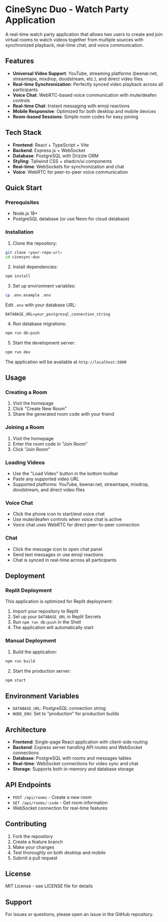 # CineSync Duo - Watch Party Application

A real-time watch party application that allows two users to create and join virtual rooms to watch videos together from multiple sources with synchronized playback, real-time chat, and voice communication.

## Features

- **Universal Video Support**: YouTube, streaming platforms (beenar.net, streamtape, mixdrop, doodstream, etc.), and direct video files
- **Real-time Synchronization**: Perfectly synced video playback across all participants
- **Voice Chat**: WebRTC-based voice communication with mute/deafen controls
- **Real-time Chat**: Instant messaging with emoji reactions
- **Mobile Responsive**: Optimized for both desktop and mobile devices
- **Room-based Sessions**: Simple room codes for easy joining

## Tech Stack

- **Frontend**: React + TypeScript + Vite
- **Backend**: Express.js + WebSocket
- **Database**: PostgreSQL with Drizzle ORM
- **Styling**: Tailwind CSS + shadcn/ui components
- **Real-time**: WebSockets for synchronization and chat
- **Voice**: WebRTC for peer-to-peer voice communication

## Quick Start

### Prerequisites

- Node.js 18+ 
- PostgreSQL database (or use Neon for cloud database)

### Installation

1. Clone the repository:
```bash
git clone <your-repo-url>
cd cinesync-duo
```

2. Install dependencies:
```bash
npm install
```

3. Set up environment variables:
```bash
cp .env.example .env
```

Edit `.env` with your database URL:
```
DATABASE_URL=your_postgresql_connection_string
```

4. Run database migrations:
```bash
npm run db:push
```

5. Start the development server:
```bash
npm run dev
```

The application will be available at `http://localhost:5000`

## Usage

### Creating a Room
1. Visit the homepage
2. Click "Create New Room"
3. Share the generated room code with your friend

### Joining a Room
1. Visit the homepage
2. Enter the room code in "Join Room"
3. Click "Join Room"

### Loading Videos
- Use the "Load Video" button in the bottom toolbar
- Paste any supported video URL
- Supported platforms: YouTube, beenar.net, streamtape, mixdrop, doodstream, and direct video files

### Voice Chat
- Click the phone icon to start/end voice chat
- Use mute/deafen controls when voice chat is active
- Voice chat uses WebRTC for direct peer-to-peer connection

### Chat
- Click the message icon to open chat panel
- Send text messages or use emoji reactions
- Chat is synced in real-time across all participants

## Deployment

### Replit Deployment
This application is optimized for Replit deployment:

1. Import your repository to Replit
2. Set up your `DATABASE_URL` in Replit Secrets
3. Run `npm run db:push` in the Shell
4. The application will automatically start

### Manual Deployment

1. Build the application:
```bash
npm run build
```

2. Start the production server:
```bash
npm start
```

## Environment Variables

- `DATABASE_URL`: PostgreSQL connection string
- `NODE_ENV`: Set to "production" for production builds

## Architecture

- **Frontend**: Single-page React application with client-side routing
- **Backend**: Express server handling API routes and WebSocket connections
- **Database**: PostgreSQL with rooms and messages tables
- **Real-time**: WebSocket connections for video sync and chat
- **Storage**: Supports both in-memory and database storage

## API Endpoints

- `POST /api/rooms` - Create a new room
- `GET /api/rooms/:code` - Get room information
- WebSocket connection for real-time features

## Contributing

1. Fork the repository
2. Create a feature branch
3. Make your changes
4. Test thoroughly on both desktop and mobile
5. Submit a pull request

## License

MIT License - see LICENSE file for details

## Support

For issues or questions, please open an issue in the GitHub repository.